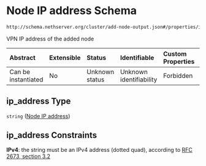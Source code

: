 # Node IP address Schema

```txt
http://schema.nethserver.org/cluster/add-node-output.json#/properties/ip_address
```

VPN IP address of the added node

| Abstract            | Extensible | Status         | Identifiable            | Custom Properties | Additional Properties | Access Restrictions | Defined In                                                                    |
| :------------------ | :--------- | :------------- | :---------------------- | :---------------- | :-------------------- | :------------------ | :---------------------------------------------------------------------------- |
| Can be instantiated | No         | Unknown status | Unknown identifiability | Forbidden         | Allowed               | none                | [add-node-output.json\*](cluster/add-node-output.json "open original schema") |

## ip\_address Type

`string` ([Node IP address](add-node-output-properties-node-ip-address.md))

## ip\_address Constraints

**IPv4**: the string must be an IPv4 address (dotted quad), according to [RFC 2673, section 3.2](https://tools.ietf.org/html/rfc2673 "check the specification")

